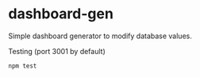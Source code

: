 # dashboard-gen

Simple dashboard generator to modify database values.

Testing (port 3001 by default)

```
npm test
```
